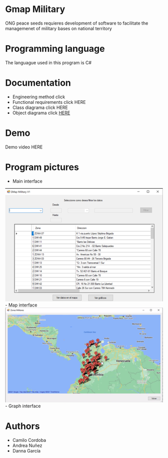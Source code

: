 # Gmap Military

ONG peace seeds requieres development of software to facilitate the managemenet of military bases on national territory

# Programming language

The languague used in this program is C#

# Documentation
- Engineering method click
- Functional requirements click HERE
- Class diagrama click HERE
- Object diagrama click [HERE](/docs/ObjectsDiagram.pdf)

# Demo

Demo video HERE

# Program pictures
- Main interface 
<img src="gmap-military/img/P1.png" width = 600>
- Map interface
<img src="gmap-military/img/P2.png" width = 600>
- Graph interface

# Authors 

- Camilo Cordoba
- Andrea Nuñez
- Danna García

